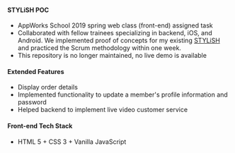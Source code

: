 #### STYLiSH POC
- AppWorks School 2019 spring web class (front-end) assigned task
- Collaborated with fellow trainees specializing in backend, iOS, and Android. We implemented proof of concepts for my existing [STYLiSH](https://github.com/chiyu144/stylish) and practiced the Scrum methodology within one week.
- This repository is no longer maintained, no live demo is available

#### Extended Features
- Display order details
- Implemented functionality to update a member's profile information and password
- Helped backend to implement live video customer service

#### Front-end Tech Stack
- HTML 5 + CSS 3 + Vanilla JavaScript
